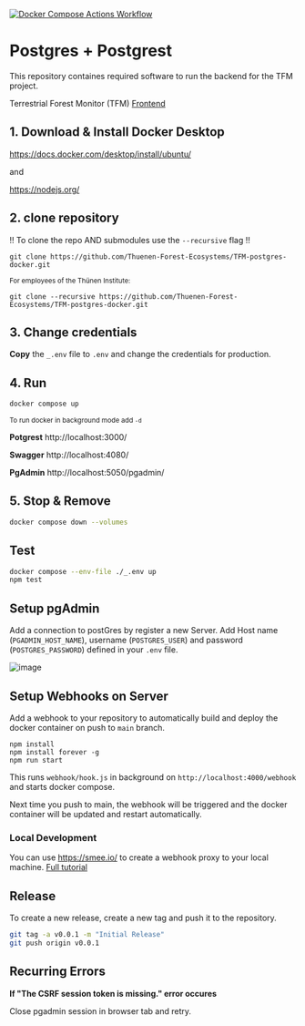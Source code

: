 [![Docker Compose Actions Workflow](https://github.com/Thuenen-Forest-Ecosystems/TFM-postgres-docker/actions/workflows/test.yml/badge.svg)](https://github.com/Thuenen-Forest-Ecosystems/TFM-postgres-docker/actions/workflows/test.yml)

# Postgres + Postgrest
This repository containes required software to run the backend for the TFM project.

Terrestrial Forest Monitor (TFM) [Frontend](https://github.com/Thuenen-Forest-Ecosystems/terrestrial-forest-monitor)

## 1. Download & Install Docker Desktop

https://docs.docker.com/desktop/install/ubuntu/

and

https://nodejs.org/

## 2. clone repository
!! To clone the repo AND submodules use the ```--recursive``` flag !!
```
git clone https://github.com/Thuenen-Forest-Ecosystems/TFM-postgres-docker.git
```

<sub>For employees of the Thünen Institute:</sub>
```
git clone --recursive https://github.com/Thuenen-Forest-Ecosystems/TFM-postgres-docker.git
```

## 3. Change credentials
**Copy** the ```_.env``` file to ```.env``` and change the credentials for production.


## 4. Run

```bash
docker compose up
```
<sub>To run docker in background mode add ```-d```</sub>

**Potgrest**
http://localhost:3000/

**Swagger**
http://localhost:4080/

**PgAdmin**
http://localhost:5050/pgadmin/


## 5. Stop & Remove

```bash
docker compose down --volumes
```


## Test
```bash
docker compose --env-file ./_.env up
npm test
```


## Setup pgAdmin
Add a connection to postGres by register a new Server. Add Host name (```PGADMIN_HOST_NAME```), username (```POSTGRES_USER```) and password (```POSTGRES_PASSWORD```) defined in your ```.env``` file.

![image](https://github.com/Thuenen-Forest-Ecosystems/TFM-postgres-docker/assets/11278402/a0d44a13-6dea-4071-928c-26f0c7ccc4fb)


## Setup Webhooks on Server
Add a webhook to your repository to automatically build and deploy the docker container on push to ```main``` branch.

```
npm install
npm install forever -g
npm run start
```

This runs ```webhook/hook.js``` in background on ```http://localhost:4000/webhook``` and starts docker compose.

Next time you push to main, the webhook will be triggered and the docker container will be updated and restart automatically.

### Local Development
You can use https://smee.io/ to create a webhook proxy to your local machine. [Full tutorial](https://docs.github.com/en/webhooks/using-webhooks/handling-webhook-deliveries)

## Release

To create a new release, create a new tag and push it to the repository.

```bash
git tag -a v0.0.1 -m "Initial Release"
git push origin v0.0.1
```


## Recurring Errors
**If "The CSRF session token is missing." error occures**

Close pgadmin session in browser tab and retry.
